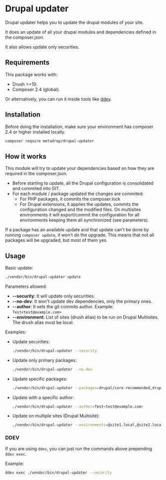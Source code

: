 # Drupal updater

Drupal updater helps you to update the drupal modules of your site.

It does an update of all your drupal modules and dependencies defined in the composer.json.

It also allows update only securities.

## Requirements

This package works with:

- Drush >=10.
- Composer 2.4 (global).

Or alternatively, you can run it inside tools like [ddev](https://ddev.com).

## Installation

Before doing the installation, make sure your environment has composer 2.4 or higher installed locally.

```bash
composer require metadrop/drupal-updater
```

## How it works


This module will try to update your dependencies based on how they are required in the composer.json.

- Before starting to update, all the Drupal configuration is consolidated and commited into GIT.
- For each module / package updated the changes are commited:
  - For PHP packages, it commits the composer.lock
  - For Drupal extensions, it applies the updates, commits the configuration changed and the modified files. On multisites environments it will export/commit the configuration for all environments keeping them all synchronized (see parameters).

If a package has an available update and that update can't be done by running `composer update`, it won't do the upgrade. This means that not all packages will be upgraded, but most of them yes.

## Usage

Basic update:

```bash
./vendor/bin/drupal-updater update
```

Parameters allowed:

- **--security**: It will update only securities.
- **--no-dev**: It won't update dev dependencies, only the primary ones.
- **--author**: It sets the git commits author. Example: `Test<test@example.com>`
- **--environment**: List of sites (drush alias) to be run on Drupal Multisites. The drush alias must be local.

Examples:

- Update securities:

  ```bash
  ./vendor/bin/drupal-updater --security
  ```

- Update only primary packages:

  ```bash
  ./vendor/bin/drupal-updater --no-dev
  ```

- Update specific packages:

  ```bash
  ./vendor/bin/drupal-updater --packages=drupal/core-recommended,drupal/core-dev
  ```

- Update with a specific author:

  ```bash
  ./vendor/bin/drupal-updater --author=Test<test@example.com>
  ```

- Update on multiple sites (Drupal Multisite):

  ```bash
  ./vendor/bin/drupal-updater --environments=@site1.local,@site2.local,@site3.local,@site4.local
  ```

### DDEV

If you are using `ddev`, you can just run the commands above prepending `ddev exec`.

Example:

  ```bash
  ddev exec ./vendor/bin/drupal-updater --security
  ```
